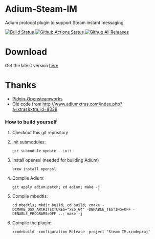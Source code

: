 Adium-Steam-IM
==============
Adium protocol plugin to support Steam instant messaging

[![Build Status](https://travis-ci.org/tripplet/Adium-Steam-IM.svg?branch=master)](https://travis-ci.org/tripplet/Adium-Steam-IM)
[![Github Actions Status](https://github.com/tripplet/Adium-Steam-IM/workflows/CI/badge.svg)](https://github.com/tripplet/Adium-Steam-IM/actions)
[![Github All Releases](https://img.shields.io/github/downloads/tripplet/Adium-Steam-IM/total.svg)](https://github.com/tripplet/Adium-Steam-IM/releases)


Download
========
Get the latest version [here](https://github.com/tripplet/Adium-Steam-IM/releases/)

Thanks
======
* [Pidgin-Opensteamworks](https://github.com/eionrobb/pidgin-opensteamworks)
* Old code from http://www.adiumxtras.com/index.php?a=xtras&xtra_id=8339


### How to build yourself
1. Checkout this git repository
2. Init submodules:

   `git submodule update --init`
   
3. Install openssl (needed for building Adium)

   `brew install openssl`
   
4. Compile Adium:

   `git apply adium.patch; cd adium; make -j`
   
5. Compile mbedtls:

   `cd mbedtls; mkdir build; cd build; cmake -DCMAKE_OSX_ARCHITECTURES="x86_64" -DENABLE_TESTING=OFF -DENABLE_PROGRAMS=OFF ..; make -j`
   
6. Compile the plugin:

   `xcodebuild -configuration Release -project "Steam IM.xcodeproj"`
